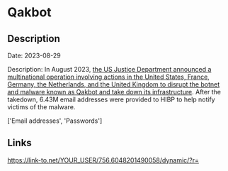 # Qakbot

## Description

Date: 2023-08-29

Description:
In August 2023, <a href="https://www.troyhunt.com/data-from-the-qakbot-malware-is-now-searchable-in-have-i-been-pwned-courtesy-of-the-fbi" target="_blank" rel="noopener">the US Justice Department announced a multinational operation involving actions in the United States, France, Germany, the Netherlands, and the United Kingdom to disrupt the botnet and malware known as Qakbot and take down its infrastructure</a>. After the takedown, 6.43M email addresses were provided to HIBP to help notify victims of the malware.


['Email addresses', 'Passwords']

## Links

https://link-to.net/YOUR_USER/756.6048201490058/dynamic/?r=